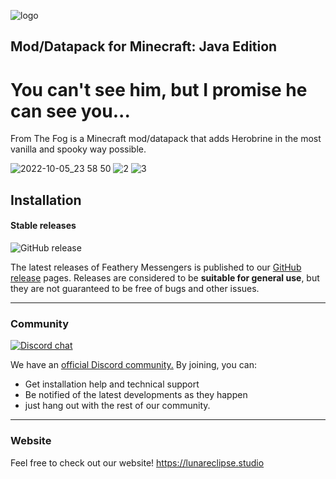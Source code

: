 ![logo](https://user-images.githubusercontent.com/106862027/194214856-bdd29bb7-8e81-44c0-ba6f-3fba6a902a38.png)
## Mod/Datapack for Minecraft: Java Edition

# You can't see him, but I promise he can see you...

From The Fog is a Minecraft mod/datapack that adds Herobrine in the most vanilla and spooky way possible.

![2022-10-05_23 58 50](https://user-images.githubusercontent.com/106862027/194214980-535ad164-fd5c-4163-94c7-3b616eac2cac.png)
![2](https://user-images.githubusercontent.com/106862027/194215617-58532519-8155-45d0-9e2b-204e824d1c81.png)
![3](https://user-images.githubusercontent.com/106862027/194215624-19fc1c76-dfe5-4be4-93f2-80135feadef8.png)


## Installation

#### Stable releases

![GitHub release](https://img.shields.io/github/v/release/LunarEclipseStudios/From-The-Fog)

The latest releases of Feathery Messengers is published to our [GitHub release](https://github.com/LunarEclipseStudios/From-The-Fog/releases) pages. 
Releases are considered to be **suitable for general use**, but they are not guaranteed to be free of bugs and other issues.

---

### Community
[![Discord chat](https://img.shields.io/badge/chat%20on-discord-7289DA?logo=discord&logoColor=white)](https://discord.gg/RmMtqxJJgH)

We have an [official Discord community.](https://discord.gg/RmMtqxJJgH) By joining, you can:
- Get installation help and technical support
- Be notified of the latest developments as they happen
- just hang out with the rest of our community.

---

### Website
Feel free to check out our website!
https://lunareclipse.studio

